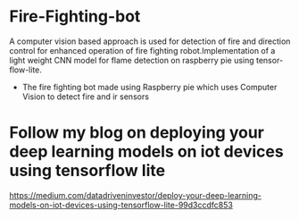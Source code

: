 # Fire-Fighting-bot
A computer vision based approach is used for detection of fire and direction control for enhanced operation
of fire fighting robot.Implementation of a light weight CNN model for flame detection on raspberry pie using
tensor-flow-lite.

* The fire fighting bot made using Raspberry pie which uses Computer Vision to detect fire and ir sensors

# Follow my blog on deploying your deep learning models on iot devices using tensorflow lite
https://medium.com/datadriveninvestor/deploy-your-deep-learning-models-on-iot-devices-using-tensorflow-lite-99d3ccdfc853
